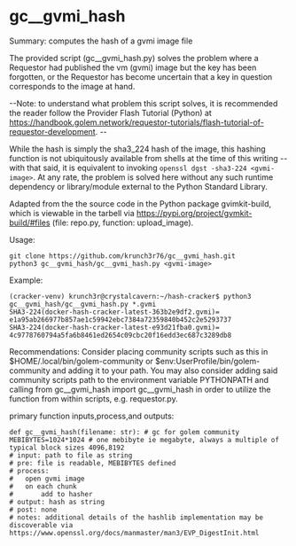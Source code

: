 # gc__gvmi_hash
Summary: computes the hash of a gvmi image file

The provided script (gc__gvmi_hash.py) solves the problem where a Requestor had published the vm (gvmi) image but the key has been forgotten, or the Requestor has become uncertain that a key in question corresponds to the image at hand.

--Note: to understand what problem this script solves, it is recommended the reader follow the Provider Flash Tutorial (Python) at https://handbook.golem.network/requestor-tutorials/flash-tutorial-of-requestor-development. --

While the hash is simply the sha3_224 hash of the image, this hashing function is not ubiquitously available from shells at the time of this writing -- with that said, it is equivalent to invoking `openssl dgst -sha3-224 <gvmi-image>`. At any rate, the problem is solved here without any such runtime dependency or library/module external to the Python Standard Library.

Adapted from the the source code in the Python package gvimkit-build, which is viewable in the tarbell via https://pypi.org/project/gvmkit-build/#files (file: repo.py, function: upload_image).



Usage:
```
git clone https://github.com/krunch3r76/gc__gvmi_hash.git
python3 gc__gvmi_hash/gc__gvmi_hash.py <gvmi-image>
```

Example:
```
(cracker-venv) krunch3r@crystalcavern:~/hash-cracker$ python3 gc__gvmi_hash/gc__gvmi_hash.py *.gvmi
SHA3-224(docker-hash-cracker-latest-363b2e9df2.gvmi)= e1a95ab266977b857ae1c59942ebc7384a72359840b452c2e5293737
SHA3-224(docker-hash-cracker-latest-e93d21fba0.gvmi)= 4c9778760794a5fa6b8461ed2654c09cbc20f16edd3ec687c3289db8
```

Recommendations:
Consider placing community scripts such as this in $HOME/.local/bin/golem-community or $env:UserProfile/bin/golem-community and adding it to your path. You may also consider adding said community scripts path to the environment variable PYTHONPATH and calling from gc__gvmi_hash import gc__gvmi_hash in order to utilize the function from within scripts, e.g. requestor.py.




primary function inputs,process,and outputs:
```
def gc__gvmi_hash(filename: str): # gc for golem community
MEBIBYTES=1024*1024 # one mebibyte ie megabyte, always a multiple of typical block sizes 4096,8192
# input: path to file as string
# pre: file is readable, MEBIBYTES defined
# process:
#   open gvmi image
#   on each chunk
#       add to hasher
# output: hash as string
# post: none
# notes: additional details of the hashlib implementation may be discoverable via https://www.openssl.org/docs/manmaster/man3/EVP_DigestInit.html
```

